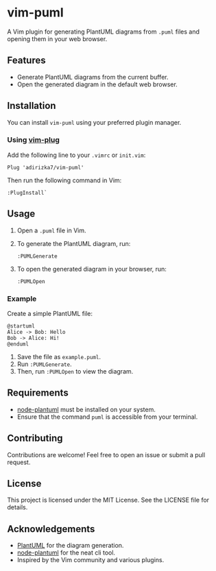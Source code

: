 # vim-puml

A Vim plugin for generating PlantUML diagrams from `.puml` files and opening them in your web browser.

## Features

- Generate PlantUML diagrams from the current buffer.
- Open the generated diagram in the default web browser.

## Installation

You can install `vim-puml` using your preferred plugin manager.

### Using [vim-plug](https://github.com/junegunn/vim-plug)

Add the following line to your `.vimrc` or `init.vim`:
```vim
Plug 'adirizka7/vim-puml'
``` 

Then run the following command in Vim:
```vim
:PlugInstall`
```

## Usage

1.  Open a `.puml` file in Vim.
    
2.  To generate the PlantUML diagram, run:
	```
	:PUMLGenerate
	```
    
4.  To open the generated diagram in your browser, run:
    ```
    :PUMLOpen
    ``` 

### Example

Create a simple PlantUML file:

```
@startuml
Alice -> Bob: Hello
Bob -> Alice: Hi!
@enduml
```

1.  Save the file as `example.puml`.
2.  Run `:PUMLGenerate`.
3.  Then, run `:PUMLOpen` to view the diagram.

## Requirements

-   [node-plantuml](https://github.com/markushedvall/node-plantuml) must be installed on your system.
-   Ensure that the command `puml` is accessible from your terminal.

## Contributing

Contributions are welcome! Feel free to open an issue or submit a pull request.

## License

This project is licensed under the MIT License. See the LICENSE file for details.

## Acknowledgements

- [PlantUML](https://plantuml.com/) for the diagram generation.
- [node-plantuml](https://github.com/markushedvall/node-plantuml) for the neat cli tool.
- Inspired by the Vim community and various plugins.
